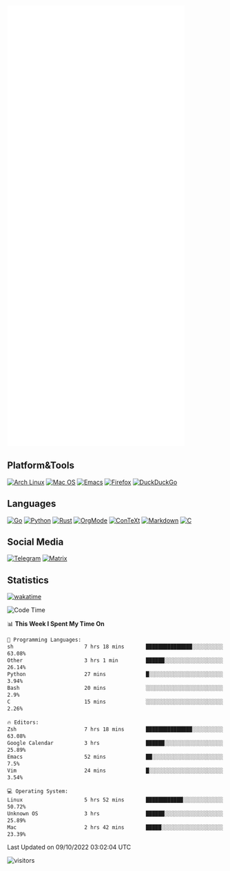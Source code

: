 ![Metrics](https://github.com/SteamedFish/SteamedFish/blob/master/github-metrics.svg)

## Platform&Tools

[![Arch Linux](https://img.shields.io/badge/ArchLinux-1793D1?logo=arch-linux&logoColor=fff&style=flat-square)](https://archlinux.org/)
[![Mac OS](https://img.shields.io/badge/MacOS-000000?style=flat-square&logo=macos&logoColor=F0F0F0)](https://www.apple.com/macos/)
[![Emacs](https://img.shields.io/badge/Emacs-%237F5AB6.svg?&style=flat-square&logo=gnu-emacs&logoColor=white)](https://www.gnu.org/software/emacs/)
[![Firefox](https://img.shields.io/badge/Firefox-FF7139?style=flat-square&logo=Firefox-Browser&logoColor=white)](https://firefox.com/)
[![DuckDuckGo](https://img.shields.io/badge/DuckDuckGo-DE5833?style=flat-square&logo=DuckDuckGo&logoColor=white)](https://duckduckgo.com/)

## Languages

[![Go](https://img.shields.io/badge/Golang-%2300ADD8.svg?style=flat-square&logo=go&logoColor=white)](https://golang.org/)
[![Python](https://img.shields.io/badge/Python-3670A0?style=flat-square&logo=python&logoColor=ffdd54)](https://www.python.org/)
[![Rust](https://img.shields.io/badge/Rust-%23000000.svg?style=flat-square&logo=rust&logoColor=white)](https://www.rust-lang.org/)
[![OrgMode](https://img.shields.io/badge/OrgMode-%23000000.svg?style=flat-square&logo=org&logoColor=white)](https://orgmode.org/)
[![ConTeXt](https://img.shields.io/badge/ConTeXt-%23008080.svg?style=flat-square&logo=latex&logoColor=white)](https://contextgarden.net/)
[![Markdown](https://img.shields.io/badge/MarkDown-%23000000.svg?style=flat-square&logo=markdown&logoColor=white)](https://daringfireball.net/projects/markdown/)
[![C](https://img.shields.io/badge/C-%2300599C.svg?style=flat-square&logo=c&logoColor=white)](https://www.iso.org/standard/74528.html)

## Social Media
[![Telegram](https://img.shields.io/badge/SteamedFish-2CA5E0?style=social&logo=telegram&logoColor=white)](https://t.me/SteamedFish)
[![Matrix](https://img.shields.io/badge/SteamedFish-2CA5E0?style=social&logo=matrix&logoColor=black)](https://matrix.to/#/@i:steamedfish.org)

## Statistics
[![wakatime](https://wakatime.com/badge/user/168280d6-fcf2-4b4f-ad3a-dc4612f35b38.svg)](https://wakatime.com/@168280d6-fcf2-4b4f-ad3a-dc4612f35b38)

<!--START_SECTION:waka-->
![Code Time](http://img.shields.io/badge/Code%20Time-2%2C044%20hrs%2020%20mins-blue)

📊 **This Week I Spent My Time On** 

```text
💬 Programming Languages: 
sh                       7 hrs 18 mins       ███████████████░░░░░░░░░░   63.08% 
Other                    3 hrs 1 min         ██████░░░░░░░░░░░░░░░░░░░   26.14% 
Python                   27 mins             █░░░░░░░░░░░░░░░░░░░░░░░░   3.94% 
Bash                     20 mins             ░░░░░░░░░░░░░░░░░░░░░░░░░   2.9% 
C                        15 mins             ░░░░░░░░░░░░░░░░░░░░░░░░░   2.26%

🔥 Editors: 
Zsh                      7 hrs 18 mins       ███████████████░░░░░░░░░░   63.08% 
Google Calendar          3 hrs               ██████░░░░░░░░░░░░░░░░░░░   25.89% 
Emacs                    52 mins             ██░░░░░░░░░░░░░░░░░░░░░░░   7.5% 
Vim                      24 mins             █░░░░░░░░░░░░░░░░░░░░░░░░   3.54%

💻 Operating System: 
Linux                    5 hrs 52 mins       ████████████░░░░░░░░░░░░░   50.72% 
Unknown OS               3 hrs               ██████░░░░░░░░░░░░░░░░░░░   25.89% 
Mac                      2 hrs 42 mins       █████░░░░░░░░░░░░░░░░░░░░   23.39%

```


 Last Updated on 09/10/2022 03:02:04 UTC
<!--END_SECTION:waka-->

![visitors](https://visitor-badge.laobi.icu/badge?page_id=SteamedFish.SteamedFish)
